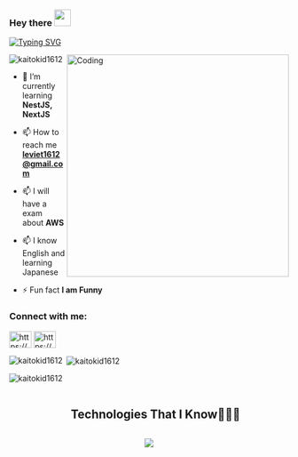 ### Hey there <img src="https://media.giphy.com/media/hvRJCLFzcasrR4ia7z/giphy.gif" width="30px">

<a href="https://git.io/typing-svg"><img src="https://readme-typing-svg.demolab.com?font=Fira+Code&pause=1000&random=false&width=435&lines=WELLCOME+TO+MY+GITHUB+PROFILE;I'M+LE+VIET+VIET+(KAITOKID);I'M+FULLSTACK+DEVELOPER" alt="Typing SVG" /></a>
<br>

<img align="right" alt="Coding" width="400" src="https://cdn.dribbble.com/users/1162077/screenshots/3848914/programmer.gif">

<p align="left"> <img src="https://komarev.com/ghpvc/?username=kaitokid1612&label=Profile%20views&color=0e75b6&style=flat" alt="kaitokid1612" /> </p>

- 🌱 I’m currently learning **NestJS, NextJS**

- 📫 How to reach me **leviet1612@gmail.com**

- 📫 I will have a exam about **AWS**

- 📫 I know English and learning Japanese

- ⚡ Fun fact **I am Funny**

<h3 align="left">Connect with me:</h3>
<p align="left">
<a href="https://linkedin.com/in/https://www.linkedin.com/" target="blank"><img align="center" src="https://raw.githubusercontent.com/rahuldkjain/github-profile-readme-generator/master/src/images/icons/Social/linked-in-alt.svg" alt="https://www.linkedin.com/" height="30" width="40" /></a>
<a href="https://fb.com/https://www.facebook.com/so.lucky161212" target="blank"><img align="center" src="https://raw.githubusercontent.com/rahuldkjain/github-profile-readme-generator/master/src/images/icons/Social/facebook.svg" alt="https://www.facebook.com/so.lucky161212" height="30" width="40" /></a>
</p>

<p><img align="left" src="https://github-readme-stats.vercel.app/api/top-langs?username=kaitokid1612&show_icons=true&locale=en&layout=compact" alt="kaitokid1612" /></p>

<p>&nbsp;<img align="center" src="https://github-readme-stats.vercel.app/api?username=kaitokid1612&show_icons=true&locale=en" alt="kaitokid1612" /></p>

<p><img align="center" src="https://github-readme-streak-stats.herokuapp.com/?user=kaitokid1612&" alt="kaitokid1612" /></p>

<!--h1 without bottom border-->
<div id="user-content-toc">
  <ul align="center">
    <summary><h2 style="display: inline-block">Technologies That I Know👨🏻‍💻</h2></summary>
  </ul>
</div>
<!--tech stack icons-->
<p align="center">
  <a href="https://skillicons.dev">
    <img src="https://skillicons.dev/icons?i=html,css,tailwind,js,ts,vuejs,react,nuxtjs,nextjs,nodejs,nestjs,go,php,laravel,postgres,mysql,mongodb,firebase,redis,figma,postman,git,github,vscode,docker,kubernetes,kafka,aws,linux,nginx,&perline=14" />
  </a>
</p>
